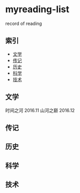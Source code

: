 # myreading-list
record of reading
## 索引

- [文学](#文学)
- [传记](#传记)
- [历史](#历史)
- [科学](#科学)
- [技术](#技术)

## 文学
 时间之河 2016.11
 山河之巅 2016.12

## 传记
## 历史
## 科学
## 技术
